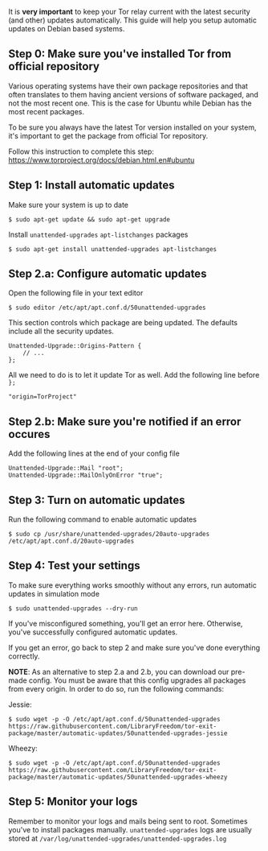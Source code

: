It is **very important**  to keep your Tor relay current with the latest
security (and other) updates automatically. This guide will help you
setup automatic updates on Debian based systems.

Step 0: Make sure you've installed Tor from official repository
-------
Various operating systems have their own package repositories and that
often translates to them having ancient versions of software packaged,
and not the most recent one. This is the case for Ubuntu while Debian
has the most recent packages.

To be sure you always have the latest Tor version installed on your
system, it's important to get the package from official Tor repository.

Follow this instruction to complete this step:
https://www.torproject.org/docs/debian.html.en#ubuntu

Step 1: Install automatic updates
-------
Make sure your system is up to date

    $ sudo apt-get update && sudo apt-get upgrade

Install `unattended-upgrades` `apt-listchanges` packages

    $ sudo apt-get install unattended-upgrades apt-listchanges

Step 2.a: Configure automatic updates
-------
Open the following file in your text editor

    $ sudo editor /etc/apt/apt.conf.d/50unattended-upgrades

This section controls which package are being updated. The defaults
include all the security updates.

    Unattended-Upgrade::Origins-Pattern {
        // ...
    };

All we need to do is to let it update Tor as well. Add the following
line before `};`

    "origin=TorProject"

Step 2.b: Make sure you're notified if an error occures
-------
Add the following lines at the end of your config file

    Unattended-Upgrade::Mail "root";
    Unattended-Upgrade::MailOnlyOnError "true";

Step 3: Turn on automatic updates
-------
Run the following command to enable automatic updates

    $ sudo cp /usr/share/unattended-upgrades/20auto-upgrades /etc/apt/apt.conf.d/20auto-upgrades

Step 4: Test your settings
-------
To make sure everything works smoothly without any errors, run automatic
updates in simulation mode

    $ sudo unattended-upgrades --dry-run

If you've misconfigured something, you'll get an error here. Otherwise,
you've successfully configured automatic updates.

If you get an error, go back to step 2 and make sure you've done
everything correctly.

**NOTE**: As an alternative to step 2.a and 2.b, you can download our 
pre-made config. You must be aware that this config upgrades all
packages from every origin. In order to do so, run the following commands:

Jessie:

    $ sudo wget -p -O /etc/apt/apt.conf.d/50unattended-upgrades https://raw.githubusercontent.com/LibraryFreedom/tor-exit-package/master/automatic-updates/50unattended-upgrades-jessie

Wheezy:

    $ sudo wget -p -O /etc/apt/apt.conf.d/50unattended-upgrades https://raw.githubusercontent.com/LibraryFreedom/tor-exit-package/master/automatic-updates/50unattended-upgrades-wheezy

Step 5: Monitor your logs
-------
Remember to monitor your logs and mails being sent to root. 
Sometimes you've to install packages manually.
`unattended-upgrades` logs are usually stored at `/var/log/unattended-upgrades/unattended-upgrades.log`
